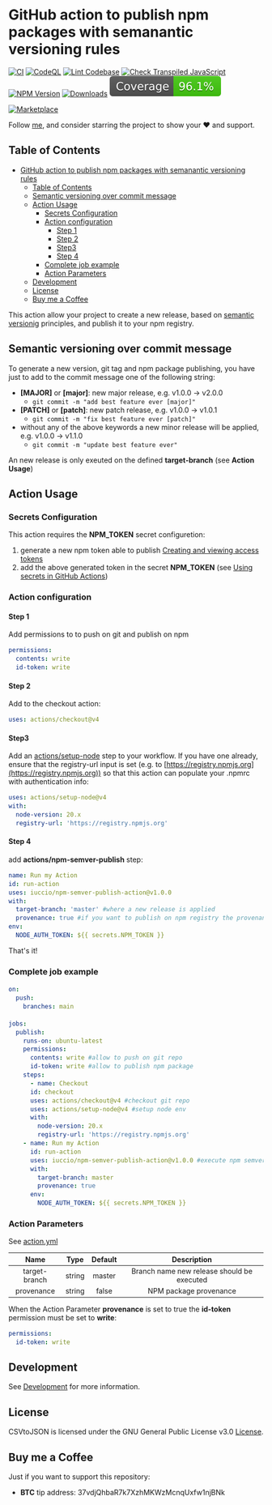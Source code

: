 # GitHub action to publish npm packages with semanantic versioning rules

[![CI](https://github.com/iuccio/npm-semantic-publish-action/actions/workflows/ci.yml/badge.svg)](https://github.com/iuccio/npm-semantic-publish-action/actions/workflows/ci.yml)
[![CodeQL](https://github.com/iuccio/npm-semantic-publish-action/actions/workflows/codeql-analysis.yml/badge.svg)](https://github.com/iuccio/npm-semantic-publish-action/actions/workflows/codeql-analysis.yml)
[![Lint Codebase](https://github.com/iuccio/npm-semantic-publish-action/actions/workflows/linter.yml/badge.svg)](https://github.com/iuccio/npm-semantic-publish-action/actions/workflows/linter.yml)
[![Check Transpiled JavaScript](https://github.com/iuccio/npm-semantic-publish-action/actions/workflows/check-dist.yml/badge.svg)](https://github.com/iuccio/npm-semantic-publish-action/actions/workflows/check-dist.yml)
[![NPM Version](https://img.shields.io/npm/v/npm-semantic-publish.svg)](https://npmjs.org/package/npm-semantic-publish)
[![Downloads](https://img.shields.io/npm/dm/npm-semantic-publish.svg)](https://npmjs.org/package/npm-semantic-publish)
[![Coverage](badges/coverage.svg)](badges/coverage.svg)

[![Marketplace](https://img.shields.io/badge/GitHub_Action_-iuccio%2Fnpm--semantic--publish--action%40latest-2ea44f)](https://github.com/marketplace/actions/npm-semver-publish)

Follow [me](https://github.com/iuccio), and consider starring the project to
show your :heart: and support.

## Table of Contents

<!-- toc -->

- [GitHub action to publish npm packages with semanantic versioning rules](#github-action-to-publish-npm-packages-with-semanantic-versioning-rules)
  - [Table of Contents](#table-of-contents)
  - [Semantic versioning over commit message](#semantic-versioning-over-commit-message)
  - [Action Usage](#action-usage)
    - [Secrets Configuration](#secrets-configuration)
    - [Action configuration](#action-configuration)
      - [Step 1](#step-1)
      - [Step 2](#step-2)
      - [Step3](#step3)
      - [Step 4](#step-4)
    - [Complete job example](#complete-job-example)
    - [Action Parameters](#action-parameters)
  - [Development](#development)
  - [License](#license)
  - [Buy me a Coffee](#buy-me-a-coffee)

<!-- tocstop -->

This action allow your project to create a new release, based on
[semantic versionig](https://semver.org/) principles, and publish it to your npm
registry.

## Semantic versioning over commit message

To generate a new version, git tag and npm package publishing, you have just to
add to the commit message one of the following string:

- **[MAJOR]** or **[major]**: new major release, e.g. v1.0.0 -> v2.0.0
  - `git commit -m "add best feature ever [major]"`
- **[PATCH]** or **[patch]**: new patch release, e.g. v1.0.0 -> v1.0.1
  - `git commit -m "fix best feature ever [patch]"`
- without any of the above keywords a new minor release will be applied, e.g.
  v1.0.0 -> v1.1.0
  - `git commit -m "update best feature ever"`

An new release is only exeuted on the defined **target-branch** (see **Action
Usage**)

## Action Usage

### Secrets Configuration

This action requires the **NPM_TOKEN** secret configuretion:

1. generate a new npm token able to publish
   [Creating and viewing access tokens](https://docs.npmjs.com/creating-and-viewing-access-tokens)
1. add the above generated token in the secret **NPM_TOKEN** (see
   [Using secrets in GitHub Actions](https://docs.github.com/en/actions/security-guides/using-secrets-in-github-actions))

### Action configuration

#### Step 1

Add permissions to to push on git and publish on npm

```yaml
permissions:
  contents: write
  id-token: write
```

#### Step 2

Add to the checkout action:

```yaml
uses: actions/checkout@v4
```

#### Step3

Add an [actions/setup-node](https://github.com/actions/setup-node) step to your
workflow. If you have one already, ensure that the registry-url input is set
(e.g. to [https://registry.npmjs.org](https://registry.npmjs.org)) so that this
action can populate your .npmrc with authentication info:

```yaml
uses: actions/setup-node@v4
with:
  node-version: 20.x
  registry-url: 'https://registry.npmjs.org'
```

#### Step 4

add **actions/npm-semver-publish** step:

```yaml
name: Run my Action
id: run-action
uses: iuccio/npm-semver-publish-action@v1.0.0
with:
  target-branch: 'master' #where a new release is applied
  provenance: true #if you want to publish on npm registry the provenance
env:
  NODE_AUTH_TOKEN: ${{ secrets.NPM_TOKEN }}
```

That's it!

### Complete job example

```yaml
on:
  push:
    branches: main

jobs:
  publish:
    runs-on: ubuntu-latest
    permissions:
      contents: write #allow to push on git repo
      id-token: write #allow to publish npm package
    steps:
      - name: Checkout
      id: checkout
      uses: actions/checkout@v4 #checkout git repo
      uses: actions/setup-node@v4 #setup node env
      with:
        node-version: 20.x
        registry-url: 'https://registry.npmjs.org'
    - name: Run my Action
      id: run-action
      uses: iuccio/npm-semver-publish-action@v1.0.0 #execute npm semver publish
      with:
        target-branch: master
        provenance: true
      env:
        NODE_AUTH_TOKEN: ${{ secrets.NPM_TOKEN }}
```

### Action Parameters

See [action.yml](action.yml)

|     Name      |  Type  | Default |                Description                 |
| :-----------: | :----: | :-----: | :----------------------------------------: |
| target-branch | string | master  | Branch name new release should be executed |
|  provenance   | string |  false  |           NPM package provenance           |

When the Action Parameter **provenance** is set to true the **id-token**
permission must be set to **write**:

```yaml
permissions:
  id-token: write
```

## Development

See [Development](DEVELOPMENT.md) for more information.

## License

CSVtoJSON is licensed under the GNU General Public License v3.0
[License](LICENSE).

## Buy me a Coffee

Just if you want to support this repository:

- **BTC** tip address: 37vdjQhbaR7k7XzhMKWzMcnqUxfw1njBNk
